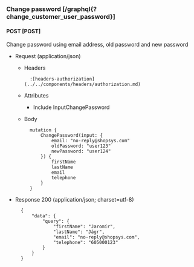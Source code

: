 ### Change password [/graphql{?change_customer_user_password}]

#### POST [POST]

Change password using email address, old password and new password

- Request (application/json)

    - Headers

            :[headers-authorization](../../components/headers/authorization.md)

    - Attributes

        - Include InputChangePassword

    - Body

            mutation {
                ChangePassword(input: {
                    email: "no-reply@shopsys.com"
                    oldPassword: "user123"
                    newPassword: "user124"
                }) {
                    firstName
                    lastName
                    email
                    telephone
                }
            }

- Response 200 (application/json; charset=utf-8)

        {
            "data": {
                "query": {
                    "firstName": "Jaromír",
                    "lastName": "Jágr",
                    "email": "no-reply@shopsys.com",
                    "telephone": "605000123"
                }
            }
        }

